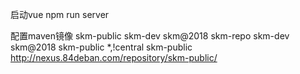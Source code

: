 启动vue
npm run server

配置maven镜像
<servers>
    <server>
        <id>skm-public</id>
        <username>skm-dev</username>
        <password>skm@2018</password>
    </server>
    <server>
        <id>skm-repo</id>
        <username>skm-dev</username>
        <password>skm@2018</password>
    </server>
</servers>
<mirrors>
    <mirror>
        <id>skm-public</id>
        <mirrorOf>*,!central</mirrorOf>
        <name>skm-public</name>
        <url>http://nexus.84deban.com/repository/skm-public/</url>
    </mirror>
</mirrors>
